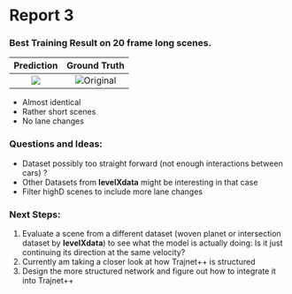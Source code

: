# Report 3

### Best Training Result on 20 frame long scenes.
Prediction            |  Ground Truth
:-------------------------:|:-------------------------:
![](trajnet++/trajnetplusplusbaselines/visualizations/highD_v0.12/lstm_social_None.epoch25_modes1/pred_scene1071.png)|  ![Original](trajnet++/trajnetplusplusbaselines/visualizations/highD_v0.12/lstm_social_None.epoch25_modes1/gt_scene1071.png)


- Almost identical
- Rather short scenes
- No lane changes

### Questions and Ideas:
- Dataset possibly too straight forward (not enough interactions between cars) ?
- Other Datasets from **levelXdata** might be interesting in that case
- Filter highD scenes to include more lane changes


### Next Steps:
1. Evaluate a scene from a different dataset (woven planet or intersection dataset by **levelXdata**) to see what the model is actually doing:
Is it just continuing its direction at the same velocity?
2. Currently am taking a closer look at how Trajnet++ is structured
3. Design the more structured network and figure out how to integrate it into Trajnet++